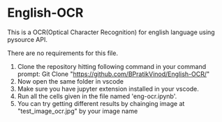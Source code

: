 # English-OCR

This is a OCR(Optical Character Recognition) for english language using pysource API.


There are no requirements for this file.
1. Clone the repository hitting following command in your command prompt:
    Git Clone "https://github.com/BPratikVinod/English-OCR/"
2. Now open the same folder in vscode
3. Make sure you have jupyter extension installed in your vscode.
4. Run all the cells given in the file named 'eng-ocr.ipynb'.
5. You can try getting different results by chainging image at "test_image_ocr.jpg" by your image name
